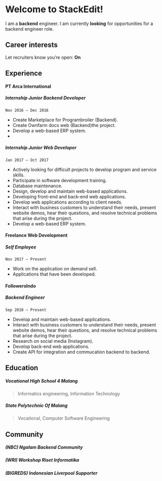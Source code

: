 # Welcome to StackEdit!

I am a **backend** engineer. I am currently **looking** for opportunities for a backend engineer role.
## Career interests
Let recruiters know you’re open: **On**

## Experience
#### PT Arca International
##### Internship Junior Backend Developer
	Nov 2016 – Dec 2016
- Create Marketplace for Programbroiler (Backend).
- Create Ownfarm docs web (Backend)the project.
- Develop a web-based ERP system.
- 
##### Internship Junior Web Developer
	Jan 2017 – Oct 2017
- Actively looking for difficult projects to develop program and service skills.
- Participate in software development training.
- Database maintenance.
- Design, develop and maintain web-based applications.
- Developing front-end and back-end web applications.
- Develop web applications according to client needs.
- Interact with business customers to understand their needs, present website demos, hear their questions, and resolve technical problems that arise during the project.
- Develop a web-based ERP system.

#### Freelance Web Development
##### Self Employee
	Nov 2017 – Present
- Work on the application on demand sell. 
- Applications that have been developed.

#### FollowersIndo
##### Backend Engineer
	Sep 2018 – Present
- Develop and maintain web-based applications.
- Interact with business customers to understand their needs, present website demos, hear their questions, and resolve technical problems that arise during the project.
- Research on social media (Instagram).
- Develop back-end web applications.
- Create API for integration and commucation backend to backend.

## Education
##### Vocational High School 4 Malang
> Informatics engineering, Information Technology
##### State Polytechnic Of Malang
> Vocational, Computer Software Engineering

## Community
##### (NBC) Ngalam Backend Community
##### (WRI) Workshop Riset Informatika
##### (BIGREDS) Indonesian Liverpool Supporter
